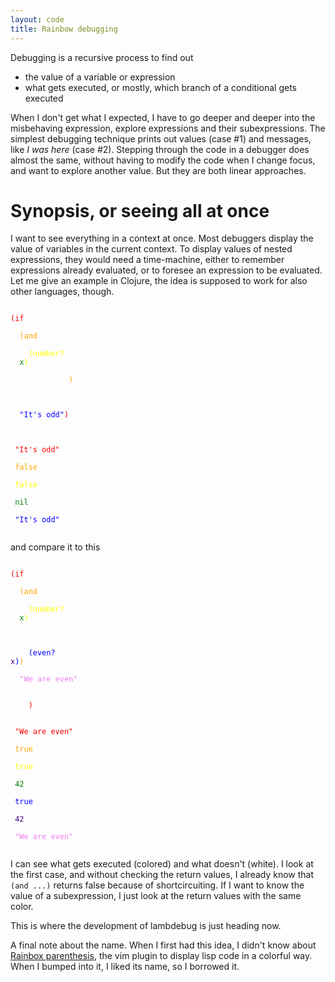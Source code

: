 ```yaml
---
layout: code
title: Rainbow debugging
---
```

Debugging is a recursive process to find out
* the value of a variable or expression
* what gets executed, or mostly, which branch of a conditional gets executed

When I don't get what I expected, I have to go deeper and deeper into
the misbehaving expression, explore expressions and their
subexpressions.  The simplest debugging technique prints out values
(case #1) and messages, like _I was here_ (case #2).  Stepping through
the code in a debugger does almost the same, without having to modify
the code when I change focus, and want to explore another value.  But
they are both linear approaches.

# Synopsis, or seeing all at once

I want to see everything in a context at once.  Most debuggers display
the value of variables in the current context.  To display values of
nested expressions, they would need a time-machine, either to remember
expressions already evaluated, or to foresee an expression to be
evaluated.  Let me give an example in Clojure, the idea is supposed to
work for also other languages, though.

<div class='repl'><code>
<span style='color:red'>(if</span><br>
&#160;&#160;<span style='color:orange'>(and</span><br>
&#160;&#160;&#160;&#160;<span style='color:yellow'>(number?</span>
  <span style='color:green'>x</span><span style='color:yellow'>)</span><br>
&#160;&#160;&#160;&#160;<span style='color:white'>(even? x)</span><span style='color:orange'>)</span><br>
&#160;&#160;<span style='color:white'>"We are even"</span><br>
&#160;&#160;<span style='color:blue'>"It's odd"</span><span style='color:red'>)</span><br>
<br>
&#160;<span style='color:red'>"It's odd"</span><br>
&#160;<span style='color:orange'>false</span><br>
&#160;<span style='color:yellow'>false</span><br>
&#160;<span style='color:green'>nil</span><br>
&#160;<span style='color:blue'>"It's odd"</span><br>
</code></div>

and compare it to this

<div class='repl'><code>
<span style='color:red'>(if</span><br>
&#160;&#160;<span style='color:orange'>(and</span><br>
&#160;&#160;&#160;&#160;<span style='color:yellow'>(number?</span>
  <span style='color:green'>x</span><span style='color:yellow'>)</span><br>

&#160;&#160;&#160;&#160;<span style='color:blue'>(even?</span>
  <span style='color:indigo'>x</span><span style='color:blue'>)</span><span style='color:orange'>)</span><br>
&#160;&#160;<span style='color:violet'>"We are even"</span><br>
&#160;&#160;<span style='color:white'>"It's odd"</span><span style='color:red'>)</span><br>
<br>
&#160;<span style='color:red'>"We are even"</span><br>
&#160;<span style='color:orange'>true</span><br>
&#160;<span style='color:yellow'>true</span><br>
&#160;<span style='color:green'>42</span><br>
&#160;<span style='color:blue'>true</span><br>
&#160;<span style='color:indigo'>42</span><br>
&#160;<span style='color:violet'>"We are even"</span><br>
</code></div>

I can see what gets executed (colored) and what doesn't (white).  I look
at the first case, and without checking the return values, I already
know that `(and ...)` returns false because of shortcircuiting.  If I
want to know the value of a subexpression, I just look at the return
values with the same color.

This is where the development of lambdebug is just heading now.

A final note about the name.  When I first had this idea, I didn't know
about [Rainbox parenthesis](http://www.vim.org/scripts/script.php?script_id=1561),
the vim plugin to display lisp code in a colorful way.  When I bumped into it,
I liked its name, so I borrowed it.
